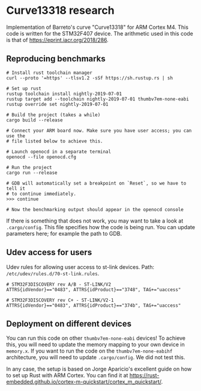 # Curve13318 research

Implementation of Barreto's curve "Curve13318" for ARM Cortex M4. This code is
written for the STM32F407 device. The arithmetic used in this code is that of
<https://eprint.iacr.org/2018/286>.

## Reproducing benchmarks

```
# Install rust toolchain manager
curl --proto '=https' --tlsv1.2 -sSf https://sh.rustup.rs | sh

# Set up rust
rustup toolchain install nightly-2019-07-01
rustup target add --toolchain nightly-2019-07-01 thumbv7em-none-eabi
rustup override set nightly-2019-07-01

# Build the project (takes a while)
cargo build --release

# Connect your ARM board now. Make sure you have user access; you can use the
# file listed below to achieve this.

# Launch openocd in a separate terminal
openocd --file openocd.cfg

# Run the project
cargo run --release

# GDB will automatically set a breakpoint on `Reset`, so we have to tell it
# to continue immediately.
>>> continue

# Now the benchmarking output should appear in the openocd console
```

If there is something that does not work, you may want to take a look at
`.cargo/config`. This file specifies how the code is being run. You can update
parameters here; for example the path to GDB.

## Udev access for users

Udev rules for allowing user access to st-link devices. Path: 
`/etc/udev/rules.d/70-st-link.rules`.

```
# STM32F3DISCOVERY rev A/B - ST-LINK/V2
ATTRS{idVendor}=="0483", ATTRS{idProduct}=="3748", TAG+="uaccess"

# STM32F3DISCOVERY rev C+ - ST-LINK/V2-1
ATTRS{idVendor}=="0483", ATTRS{idProduct}=="374b", TAG+="uaccess"
```

## Deployment on different devices

You can run this code on other `thumbv7em-none-eabi` devices! To achieve this, you will need to update the memory mapping to your own device in `memory.x`.
If you want to run the code on the `thumbv7em-none-eabihf` architecture, you
will need to update `.cargo/config`. We did not test this.

In any case, the setup is based on Jorge Aparicio's excellent guide on how to
set up Rust with ARM Cortex. You can find it at
<https://rust-embedded.github.io/cortex-m-quickstart/cortex_m_quickstart/>.